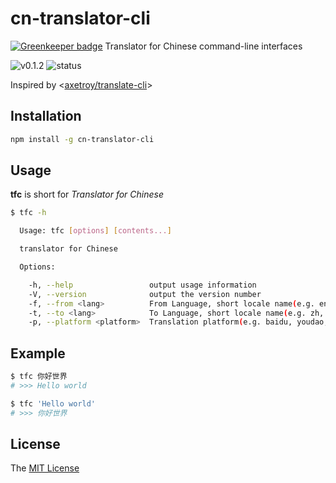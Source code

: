# cn-translator-cli

[![Greenkeeper badge](https://badges.greenkeeper.io/WindomZ/cn-translator-cli.svg)](https://greenkeeper.io/)
Translator for Chinese command-line interfaces

![v0.1.2](https://img.shields.io/badge/version-v0.1.2-orange.svg)
![status](https://img.shields.io/badge/status-beta-yellow.svg)

Inspired by <[axetroy/translate-cli](https://github.com/axetroy/translate-cli)>

## Installation

```bash
npm install -g cn-translator-cli
```

## Usage

**tfc** is short for *Translator for Chinese*

```bash
$ tfc -h

  Usage: tfc [options] [contents...]

  translator for Chinese

  Options:

    -h, --help                 output usage information
    -V, --version              output the version number
    -f, --from <lang>          From Language, short locale name(e.g. en, zh)
    -t, --to <lang>            To Language, short locale name(e.g. zh, en)
    -p, --platform <platform>  Translation platform(e.g. baidu, youdao, google
```

## Example

```bash
$ tfc 你好世界
# >>> Hello world

$ tfc 'Hello world'
# >>> 你好世界
```

## License

The [MIT License](https://github.com/WindomZ/cn-translator-cli/blob/master/LICENSE)
